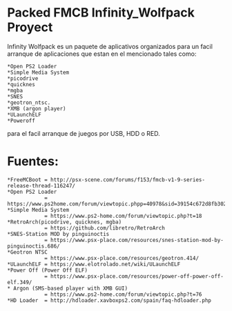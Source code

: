 # Packed FMCB Infinity_Wolfpack Proyect

Infinity Wolfpack es un paquete de aplicativos organizados para un facil arranque de aplicaciones que estan en el mencionado tales como:

    *Open PS2 Loader
    *Simple Media System
    *picodrive
    *quicknes
    *mgba
    *SNES
    *geotron_ntsc.
    *XMB (argon player)
    *ULaunchELF
    *Poweroff
    

para el facil arranque de juegos por USB, HDD o RED.

# Fuentes: 
    
    *FreeMCBoot = http://psx-scene.com/forums/f153/fmcb-v1-9-series-release-thread-116247/
    *Open PS2 Loader  
                = https://www.ps2home.com/forum/viewtopic.phpp=40978&sid=39154c672d8fb302b8838a1ce27fc786#p40978
    *Simple Media System
                = https://www.ps2-home.com/forum/viewtopic.php?t=18
    *RetroArch(picodrive, quicknes, mgba) 
                = https://github.com/libretro/RetroArch
    *SNES-Station MOD by pinguinoctis
                = https://www.psx-place.com/resources/snes-station-mod-by-pinguinoctis.686/
    *Geotron NTSC
                = https://www.psx-place.com/resources/geotron.414/
    *ULaunchELF = https://www.elotrolado.net/wiki/ULaunchELF
    *Power Off (Power Off ELF) 
                = https://www.psx-place.com/resources/power-off-power-off-elf.349/
    * Argon (SMS-based player with XMB GUI)
                = https://www.ps2-home.com/forum/viewtopic.php?t=76
    *HD Loader  = http://hdloader.xavboxps2.com/spain/faq-hdloader.php
    
    
   
   
